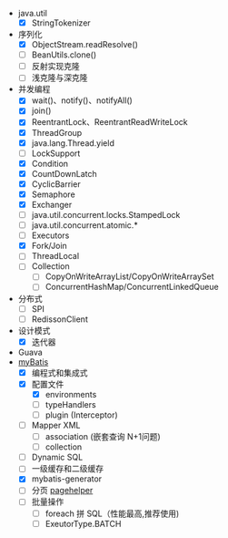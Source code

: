 * java.util
    - [X] StringTokenizer
* 序列化
    - [X] ObjectStream.readResolve()
    - [ ] BeanUtils.clone()
    - [ ] 反射实现克隆
    - [ ] 浅克隆与深克隆
* 并发编程
    - [X] wait()、notify()、notifyAll()
    - [X] join()
    - [X] ReentrantLock、ReentrantReadWriteLock
    - [X] ThreadGroup
    - [X] java.lang.Thread.yield 
    - [ ] LockSupport
    - [X] Condition
    - [X] CountDownLatch
    - [X] CyclicBarrier
    - [X] Semaphore
    - [X] Exchanger
    - [ ] java.util.concurrent.locks.StampedLock
    - [ ] java.util.concurrent.atomic.*
    - [ ] Executors
    - [X] Fork/Join
    - [ ] ThreadLocal
    - [ ] Collection
        - [ ] CopyOnWriteArrayList/CopyOnWriteArraySet
        - [ ] ConcurrentHashMap/ConcurrentLinkedQueue
* 分布式
    - [ ] SPI
    - [ ] RedissonClient
* 设计模式
    - [X] 迭代器
* Guava
* [myBatis](http://www.mybatis.org/mybatis-3) 
    - [X] 编程式和集成式
    - [X] 配置文件
        - [X] environments 
        - [ ] typeHandlers
        - [ ] plugin (Interceptor)
    - [ ] Mapper XML
        - [ ] association (嵌套查询 N+1问题)
        - [ ] collection  
    - [ ] Dynamic SQL
    - [ ] 一级缓存和二级缓存
    - [X] mybatis-generator
    - [ ] 分页 [pagehelper](https://github.com/pagehelper/Mybatis-PageHelper)
    - [ ] 批量操作
        - [ ] foreach 拼 SQL（性能最高,推荐使用)
        - [ ] ExeutorType.BATCH 
